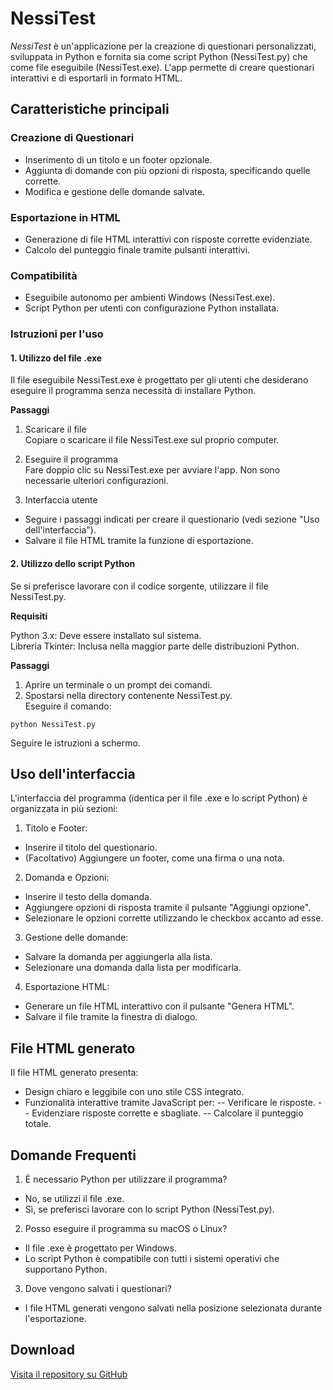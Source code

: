 # NessiTest

_NessiTest_ è un'applicazione per la creazione di questionari personalizzati, sviluppata in Python e fornita sia come script Python (NessiTest.py) che come file eseguibile (NessiTest.exe). L'app permette di creare questionari interattivi e di esportarli in formato HTML.

## Caratteristiche principali

### Creazione di Questionari

- Inserimento di un titolo e un footer opzionale.
- Aggiunta di domande con più opzioni di risposta, specificando quelle corrette.
- Modifica e gestione delle domande salvate.

### Esportazione in HTML
- Generazione di file HTML interattivi con risposte corrette evidenziate.
- Calcolo del punteggio finale tramite pulsanti interattivi.

### Compatibilità
- Eseguibile autonomo per ambienti Windows (NessiTest.exe).
- Script Python per utenti con configurazione Python installata.


### Istruzioni per l'uso

#### 1. Utilizzo del file .exe
Il file eseguibile NessiTest.exe è progettato per gli utenti che desiderano eseguire il programma senza necessità di installare Python.

**Passaggi**
1. Scaricare il file  
Copiare o scaricare il file NessiTest.exe sul proprio computer.

2. Eseguire il programma    
Fare doppio clic su NessiTest.exe per avviare l'app.
Non sono necessarie ulteriori configurazioni.

3. Interfaccia utente  
- Seguire i passaggi indicati per creare il questionario (vedi sezione "Uso dell'interfaccia").  
- Salvare il file HTML tramite la funzione di esportazione.  

#### 2. Utilizzo dello script Python

Se si preferisce lavorare con il codice sorgente, utilizzare il file NessiTest.py.

**Requisiti**

Python 3.x: Deve essere installato sul sistema.  
Libreria Tkinter: Inclusa nella maggior parte delle distribuzioni Python.  

**Passaggi**

1. Aprire un terminale o un prompt dei comandi.  
2. Spostarsi nella directory contenente NessiTest.py.  
Eseguire il comando:  
```
python NessiTest.py
```
Seguire le istruzioni a schermo.

## Uso dell'interfaccia
L'interfaccia del programma (identica per il file .exe e lo script Python) è organizzata in più sezioni:  

1. Titolo e Footer:
- Inserire il titolo del questionario.
- (Facoltativo) Aggiungere un footer, come una firma o una nota.

2. Domanda e Opzioni:
- Inserire il testo della domanda.
- Aggiungere opzioni di risposta tramite il pulsante "Aggiungi opzione".
- Selezionare le opzioni corrette utilizzando le checkbox accanto ad esse.

3. Gestione delle domande:
- Salvare la domanda per aggiungerla alla lista.
- Selezionare una domanda dalla lista per modificarla.

4. Esportazione HTML:

- Generare un file HTML interattivo con il pulsante "Genera HTML".
- Salvare il file tramite la finestra di dialogo.

## File HTML generato

Il file HTML generato presenta:
- Design chiaro e leggibile con uno stile CSS integrato.
- Funzionalità interattive tramite JavaScript per:
-- Verificare le risposte.
-- Evidenziare risposte corrette e sbagliate.
-- Calcolare il punteggio totale.

## Domande Frequenti

1. È necessario Python per utilizzare il programma?
- No, se utilizzi il file .exe.
- Sì, se preferisci lavorare con lo script Python (NessiTest.py).

2. Posso eseguire il programma su macOS o Linux?
- Il file .exe è progettato per Windows.
- Lo script Python è compatibile con tutti i sistemi operativi che supportano Python.

3. Dove vengono salvati i questionari?
- I file HTML generati vengono salvati nella posizione selezionata durante l'esportazione.

## Download

[Visita il repository su GitHub](https://github.com/antonio-vigilante/nessitest)
